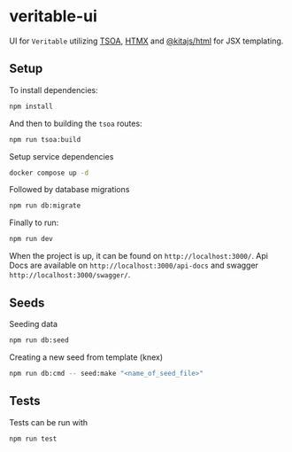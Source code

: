 # veritable-ui

UI for `Veritable` utilizing [TSOA](https://tsoa-community.github.io/docs/getting-started.html), [HTMX](https://htmx.org/) and [@kitajs/html](https://www.npmjs.com/package/@kitajs/html) for JSX templating.

## Setup

To install dependencies:

```bash
npm install
```

And then to building the `tsoa` routes:

```bash
npm run tsoa:build
```

Setup service dependencies

```bash
docker compose up -d
```

Followed by database migrations

```bash
npm run db:migrate
```

Finally to run:

```bash
npm run dev
```

When the project is up, it can be found on `http://localhost:3000/`.
Api Docs are available on `http://localhost:3000/api-docs` and swagger `http://localhost:3000/swagger/`.

## Seeds

Seeding data

```bash
npm run db:seed
```

Creating a new seed from template (knex)

```bash
npm run db:cmd -- seed:make "<name_of_seed_file>"
```

## Tests

Tests can be run with

```bash
npm run test
```
